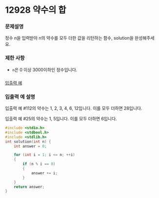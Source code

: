 # 12928 약수의 합

### 문제설명

정수 n을 입력받아 n의 약수를 모두 더한 값을 리턴하는 함수, solution을 완성해주세요.

### 제한 사항

- `n`은 0 이상 3000이하인 정수입니다.

### 

[입출력 예](https://www.notion.so/29e66cf9245a444aa30dfdc5466d90ab)

### 입출력 예 설명

입출력 예 #112의 약수는 1, 2, 3, 4, 6, 12입니다. 이를 모두 더하면 28입니다.

입출력 예 #25의 약수는 1, 5입니다. 이를 모두 더하면 6입니다.

```c
#include <stdio.h>
#include <stdbool.h>
#include <stdlib.h>
int solution(int n) {
    int answer = 0;

    for (int i = 1; i <= n; ++i)
    {
        if (n % i == 0)
        {
            answer += i;
        }
    }
    return answer;
}
```